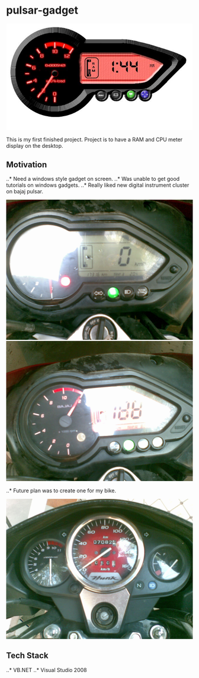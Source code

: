 # pulsar-gadget

![image](https://raw.githubusercontent.com/shikya/pulsar-gadget/master/PULSAR%20GADGET/PULSAR%20GADGET/Gadget_files/Capture.JPG "Final Output")

This is my first finished project.
Project is to have a RAM and CPU meter display on the desktop.

## Motivation

..* Need a windows style gadget on screen.
..* Was unable to get good tutorials on windows gadgets.
..* Really liked new digital instrument cluster on bajaj pulsar.

![alt text](https://raw.githubusercontent.com/shikya/pulsar-gadget/master/pulsur%20meter%20images/Shiku's_cam_885.jpg "First photo")
![alt text](https://raw.githubusercontent.com/shikya/pulsar-gadget/master/pulsur%20meter%20images/Shiku's_cam_886.jpg "First photo")

..* Future plan was to create one for my bike.

![alt text](https://raw.githubusercontent.com/shikya/pulsar-gadget/master/pulsur%20meter%20images/Shiku's_cam_887.jpg "First photo")


## Tech Stack

..* VB.NET
..* Visual Studio 2008


